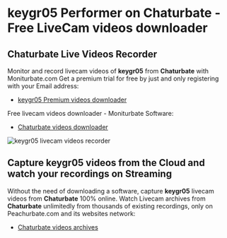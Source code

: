 # keygr05 Performer on Chaturbate - Free LiveCam videos downloader

## Chaturbate Live Videos Recorder

Monitor and record livecam videos of **keygr05** from **Chaturbate** with Moniturbate.com
Get a premium trial for free by just and only registering with your Email address:
* [keygr05 Premium videos downloader](https://moniturbate.com/request-demo-licence-key.html)

Free livecam videos downloader - Moniturbate Software:
* [Chaturbate videos downloader](https://moniturbate.com/moniturbate-download-software.html)

![keygr05 livecam videos recorder](https://peachurnet.com/templates/moniturbate-software.png)


## Capture keygr05 videos from the Cloud and watch your recordings on Streaming

Without the need of downloading a software, capture **keygr05** livecam videos from **Chaturbate** 100% online.
Watch Livecam archives from **Chaturbate** unlimitedly from thousands of existing recordings, only on Peachurbate.com and its websites network:
* [Chaturbate videos archives](https://peachurnet.com/)